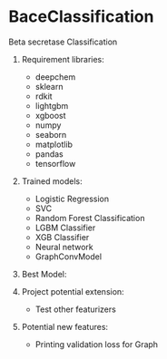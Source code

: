 # BaceClassification
Beta secretase Classification

1. Requirement libraries:
    - deepchem
    - sklearn
    - rdkit
    - lightgbm
    - xgboost
    - numpy
    - seaborn
    - matplotlib
    - pandas
    - tensorflow

2. Trained models:
    - Logistic Regression
    - SVC
    - Random Forest Classification
    - LGBM Classifier
    - XGB Classifier
    - Neural network
    - GraphConvModel

3. Best Model:


4. Project potential extension:
    - Test other featurizers

5. Potential new features:
    - Printing validation loss for  Graph
